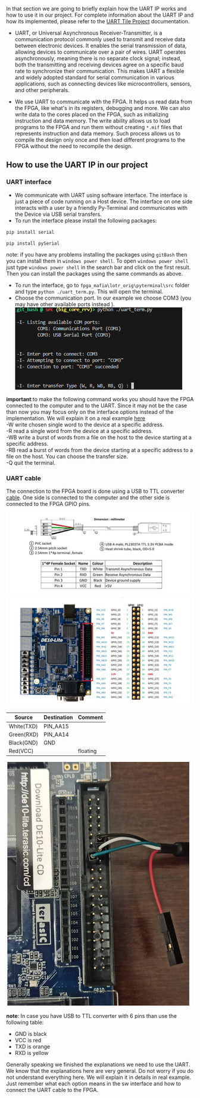 In that section we are going to briefly explain how the UART IP works and how to use it in our project. For complete information about the UART IP and how its implemented, please refer to the [UART Tile Project](https://github.com/amichai-bd/riscv-multi-core-lotr/blob/master/doc/UART_IO_doc/Uart%20Tile%20final%201p0.pdf) documentation. 

- UART, or Universal Asynchronous Receiver-Transmitter, is a communication protocol commonly used to transmit and receive data between electronic devices. It enables the serial transmission of data, allowing devices to communicate over a pair of wires. UART operates asynchronously, meaning there is no separate clock signal; instead, both the transmitting and receiving devices agree on a specific baud rate to synchronize their communication. This makes UART a flexible and widely adopted standard for serial communication in various applications, such as connecting devices like microcontrollers, sensors, and other peripherals.

- We use UART to communicate with the FPGA. It helps us read data from the FPGA, like what's in its registers, debugging and more. We can also write data to the cores placed on the FPGA, such as initializing instruction and data memory. The write ability allows us to load programs to the FPGA and run them without creating `*.mif` files that represents instruction and data memory. Such process allows us to compile the design only once and then load different programs to the FPGA without the need to recompile the design.

## How to use the UART IP in our project
### UART interface
-  We communicate with UART using software interface. The interface is just a piece of code running on a Host device. The interface on one side interacts with a user by a friendly Py-Terminal and communicates with the Device via USB serial transfers.
- To run the interface please install the following packages:
 
 ```
pip install serial
 ```
 ```
pip install pySerial
 ```
note: if you have any problems installing the packages using `gitBash` then you can install them in `windows power shell`. To open `windows power shell` just type `windows power shell` in the search bar and click on the first result. Then you can install the packages using the same commands as above.

- To run the interface, go to `fpga_mafia\lotr_orig\pyterminal\src` folder and type `python ./uart_term.py`. This will open the terminal.
- Choose the communication port. In our example we choose COM3 (you may have other available ports instead ).
![uart_sw_interface.png](/snapshots/uart_sw_interface.png)   

**important**:to make the following command works you should have the FPGA connected to the computer and to the UART. Since it may not be the case than now you may focus only on the interface options instead of the implementation. We will explain it on a real example [here](/docs/fpga/snake_game/connect_uart.md)      
    -W write chosen single word to the device at a specific address.   
    -R read a single word from the device at a specific address.   
    -WB write a burst of words from a file on the host to the device starting at a specific address.   
    -RB read a burst of words from the device starting at a specific address to a file on the host. You can choose the transfer size.   
    -Q quit the terminal.   

### UART cable
The connection to the FPGA board is done using a USB to TTL converter [cable](https://www.amazon.com/Serial-Adapter-Signal-Prolific-Windows/dp/B08BLKBK1K?th=1). One side is connected to the computer and the other side is connected to the FPGA GPIO pins.

![usb_ttl_converter.png](/snapshots/usb_ttl_converter.png)
![fpga_gpio.png](/snapshots/fpga_gpio.png)

| Source     | Destination | Comment  | 
|------------|-------------|----------|
| White(TXD) | PIN_AA15    |          |
| Green(RXD) | PIN_AA14    |          |
| Black(GND) | GND         |          |
| Red(VCC)   |             | floating |

![uart_gpio_connection.png](/snapshots/uart_gpio_connection.png)

**note**: In case you have USB to TTL converter with 6 pins than use the following table:
- GND is black
- VCC is red
- TXD is orange
- RXD is yellow

Generally speaking we finished the explanations we need to use the UART. We know that the explanations here are very general. Do not worry if you do not understand everything here. We will explain it in details in real example. Just remember what each option means in the sw interface and how to connect the UART cable to the FPGA.









